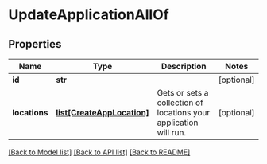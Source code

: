 # UpdateApplicationAllOf

## Properties
Name | Type | Description | Notes
------------ | ------------- | ------------- | -------------
**id** | **str** |  | [optional] 
**locations** | [**list[CreateAppLocation]**](CreateAppLocation.md) | Gets or sets a collection of locations your application will run. | [optional] 

[[Back to Model list]](../README.md#documentation-for-models) [[Back to API list]](../README.md#documentation-for-api-endpoints) [[Back to README]](../README.md)


